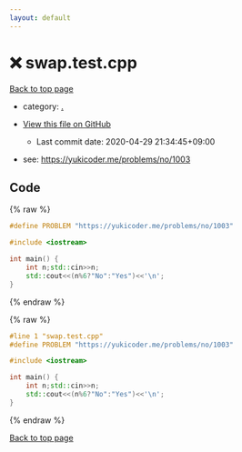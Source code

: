 ```yaml
---
layout: default
---
```


<!-- mathjax config similar to math.stackexchange -->
<script type="text/javascript" async
  src="https://cdnjs.cloudflare.com/ajax/libs/mathjax/2.7.5/MathJax.js?config=TeX-MML-AM_CHTML">
</script>
<script type="text/x-mathjax-config">
  MathJax.Hub.Config({
    TeX: { equationNumbers: { autoNumber: "AMS" }},
    tex2jax: {
      inlineMath: [ ['$','$'] ],
      processEscapes: true
    },
    "HTML-CSS": { matchFontHeight: false },
    displayAlign: "left",
    displayIndent: "2em"
  });
</script>

<script type="text/javascript" src="https://cdnjs.cloudflare.com/ajax/libs/jquery/3.4.1/jquery.min.js"></script>
<script src="https://cdn.jsdelivr.net/npm/jquery-balloon-js@1.1.2/jquery.balloon.min.js" integrity="sha256-ZEYs9VrgAeNuPvs15E39OsyOJaIkXEEt10fzxJ20+2I=" crossorigin="anonymous"></script>
<script type="text/javascript" src="../assets/js/copy-button.js"></script>
<link rel="stylesheet" href="../assets/css/copy-button.css" />


# :x: swap.test.cpp

<a href="../index.html">Back to top page</a>

* category: <a href="../index.html#5058f1af8388633f609cadb75a75dc9d">.</a>
* <a href="{{ site.github.repository_url }}/blob/master/swap.test.cpp">View this file on GitHub</a>
    - Last commit date: 2020-04-29 21:34:45+09:00


* see: <a href="https://yukicoder.me/problems/no/1003">https://yukicoder.me/problems/no/1003</a>


## Code

<a id="unbundled"></a>
{% raw %}
```cpp
#define PROBLEM "https://yukicoder.me/problems/no/1003"

#include <iostream>

int main() {
    int n;std::cin>>n;
    std::cout<<(n%6?"No":"Yes")<<'\n';
}

```
{% endraw %}

<a id="bundled"></a>
{% raw %}
```cpp
#line 1 "swap.test.cpp"
#define PROBLEM "https://yukicoder.me/problems/no/1003"

#include <iostream>

int main() {
    int n;std::cin>>n;
    std::cout<<(n%6?"No":"Yes")<<'\n';
}

```
{% endraw %}

<a href="../index.html">Back to top page</a>

